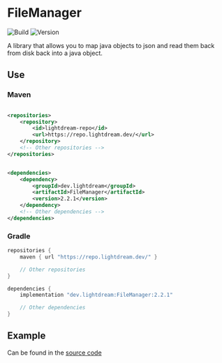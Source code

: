 # FileManager

![Build](../../actions/workflows/build.yml/badge.svg)
![Version](https://img.shields.io/badge/Version-2.2.1-red.svg)

A library that allows you to map java objects to json and read them back from disk back into a java object.

## Use

### Maven

```xml

<repositories>
    <repository>
        <id>lightdream-repo</id>
        <url>https://repo.lightdream.dev/</url>
    </repository>
    <!-- Other repositories -->
</repositories>
```

```xml

<dependencies>
    <dependency>
        <groupId>dev.lightdream</groupId>
        <artifactId>FileManager</artifactId>
        <version>2.2.1</version>
    </dependency>
    <!-- Other dependencies -->
</dependencies>
```

### Gradle

```groovy
repositories {
    maven { url "https://repo.lightdream.dev/" }

    // Other repositories
}

dependencies {
    implementation "dev.lightdream:FileManager:2.2.1"

    // Other dependencies
}
```

## Example

Can be found in the [source code](/src/main/java/dev/lightdream/filemanager/example)

